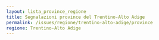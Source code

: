 ```yaml
---
layout: lista_province_regione
title: Segnalazioni province del Trentino-Alto Adige
permalink: /issues/regione/trentino-alto-adige/province
regione: Trentino-Alto Adige
---
```


